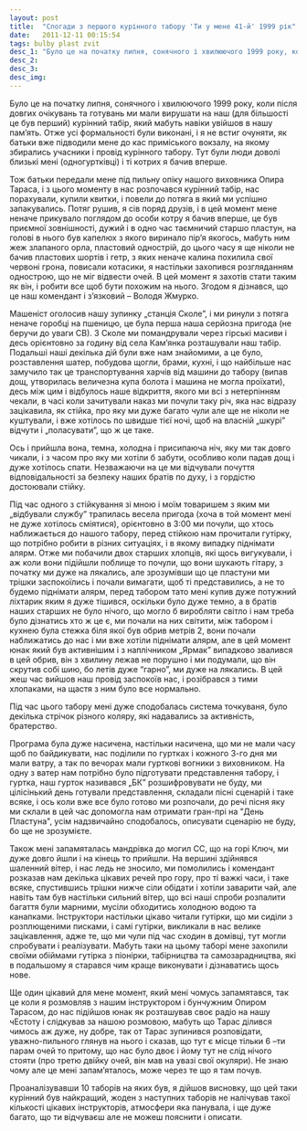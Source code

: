 ```yaml
---
layout: post
title:  "Спогади з першого курінного табору 'Ти у мене 41-й' 1999 рік"
date:   2011-12-11 00:15:54
tags: bulby plast zvit  
desc_1: "Було це на початку липня, сонячного і хвилюючого 1999 року, коли після довгих очікувань та готувань ми мали вирушати на наш (для більшості це був перший) курінний табір, який мабуть навіки увійшов в нашу пам’ять. Отже усі формальності були виконані, і я не встиг очуняти, як батьки вже підводили мене до кас приміського вокзалу, на якому збирались учасники і провід курінного табору. Тут були люди доволі близькі мені (одногуртківці) і ті котрих я бачив вперше."
desc_2:
desc_3:
desc_img:
---
```


Було це на початку липня, сонячного і хвилюючого 1999 року, коли після довгих очікувань та готувань ми мали вирушати на наш (для більшості це був перший) курінний табір, який мабуть навіки увійшов в нашу пам’ять. Отже усі формальності були виконані, і я не встиг очуняти, як батьки вже підводили мене до кас приміського вокзалу, на якому збирались учасники і провід курінного табору. Тут були люди доволі близькі мені (одногуртківці) і ті котрих я бачив вперше.

Тож батьки передали мене під пильну опіку нашого виховника Опира Тараса, і з цього моменту в нас розпочався курінний табір, нас порахували, купили квитки, і повели до потяга в який ми успішно запакувались. Потяг рушив, я сів поряд друзів, і в цей момент мене неначе прикувало поглядом до особи котру я бачив вперше, це був приємної зовнішності, дужий і в одно час таємничий старшо пластун, на голові в нього був капелюх з якого виринало пір’я якогось, мабуть ним жеж злапаного орла, пластовий однострій, до цього часу я ще ніколи не бачив пластових шортів і гетр, з яких неначе калина похилила свої червоні грона, повисали котасики, я настільки захопився розгляданням однострою, що не міг відвести очей. В цей момент я захотів стати таким як він, і робити все щоб бути похожим на нього. Згодом я дізнався, що це наш комендант і з’язковий &#8211; Володя Жмурко.

Машеніст оголосив нашу зупинку „станція Сколе”, і ми ринули з потяга неначе горобці на пшеницю, це була перша наша серйозна пригода (не беручи до уваги СВ). З Сколе ми помандрували через гірські масиви і десь орієнтовно за годину від села Кам’янка розташували наш табір. Подальші наші декілька дій були вже нам знайомими, а це було, розставлення шатер, побудова щогли, брами, кухні, і що найбільше нас замучило так це транспортування харчів від машини до табору (випав дощ, утворилась величезна купа болота і машина не могла проїхати), десь між цим і відбулось наше відкриття, якого ми всі з нетерпінням чекали, в часі коли зачитували наказ ми почули таку річ, яка нас відразу зацікавила, як стійка, про яку ми дуже багато чули але ще не ніколи не куштували, і вже хотілось по швидше тієї ночі, щоб на власній „шкурі” відчути і „поласувати”, що ж це таке.

Ось і прийшла вона, темна, холодна і присипаюча ніч, яку ми так довго чикали, і з часом про яку ми хотіли б забути, особливо коли падав дощ і дуже хотілось спати. Незважаючи на це ми відчували почуття відповідальності за безпеку наших братів по духу, і з гордістю достоювали стійку.

Під час одного з стійкування зі мною і моїм товаришем з яким ми „відбували службу” трапилась весела пригода (хоча в той момент мені не дуже хотілось сміятися), орієнтовно в 3:00 ми почули, що хтось наближається до нашого табору, перед стійкою нам прочитали гутірку, що потрібно робити в різних ситуаціях, і в якому випадку піднімати алярм. Отже ми побачили двох старших хлопців, які щось вигукували, і аж коли вони підійшли поблище то почули, що вони шукають гітару, з початку ми дуже на лякались, але зрозумівши що це пластуни ми трішки заспокоїлись і почали вимагати, щоб ті представились, а не то будемо піднімати алярм, перед табором тато мені купив дуже потужний ліхтарик яким я дуже тішився, оскільки було дуже темно, а в братів наших старших не було нічого, що могло б виробляти світло і нам треба було дізнатись хто ж це є, ми почали на них світити, між табором і кухнею була стежка біля якої був обрив метрів 2, вони почали наближатись до нас і ми вже хотіли піднімати алярм, але в цей момент юнак який був активнішим і з наплічником „Ярмак” випадково звалився в цей обрив, він з хвилину лежав не порушно і ми подумали, що він скрутив собі шию, бо летів дуже “гарно”, ми дуже на лякались. В цей жеш час вийшов наш провід заспокоїв нас, і розібрався з тими хлопаками, на щастя з ним було все нормально.

Під час цього табору мені дуже сподобалась система точкуваня, було декілька стрічок різного коляру, які надавались за активність, братерство.

Програма була дуже насичена, настільки насичена, що ми не мали часу щоб по байдикувати, нас поділили по гуртках і кожного 3-го дня ми мали ватру, а так по вечорах мали гурткові вогники з виховником. На одну з ватер нам потрібно було підготувати представлення табору, і гуртка, наш гурток називався „БК” розшифровувати не буду, ми цілісінький день готували представлення, складали пісні сценарій і таке всяке, і ось коли вже все було готово ми розпочали, до речі пісня яку ми склали в цей час допомогла нам отримати гран-прі на "День Пластуна", усім надзвичайно сподобалось, описувати сценарію не буду, бо ще не зрозумієте.

Також мені запамяталась мандрівка до могил СС, що на горі Ключ, ми дуже довго йшли і на кінець то прийшли. На вершині здійнявся шаленний вітер, і нас ледь не зносило, ми помолились і комендант розказав нам декілька цікавих речей про гору, про ті важкі часи, і таке всяке, спустившись трішки нижче сіли обідати і хотіли заварити чай, але навіть там був настільки сильний вітер, що всі наші спроби розпалити багаття були марними, мусіли обходитись холодною водою та канапками.
Інструктори настільки цікаво читали гутірки, що ми сиділи з розплющеними писками, і самі гутірки, викликали в нас велике зацікавлення, адже те, що ми чули під час сходин в домівці, тут могли спробувати і реалізувати. Мабуть таки на цьому таборі мене захопили своїми обіймами гутірка з піонірки, табірництва та самозарадництва, які в подальшому я старався чим краще виконувати і дізнаватись щось нове.

Ще один цікавий для мене момент, який мені чомусь запамятався, так це коли я розмовляв з нашим інструктором і бунчужним Опиром Тарасом, до нас підійшов юнак як розташував своє радіо на нашу чЕстоту і слідкував за нашою розмовою, мабуть що Тарас ділився чимось аж дуже, ну добре, так от Тарас зупинився розповідати, уважно-пильного глянув на нього і сказав, що тут є місце тільки 6 –ти парам очей то притому, що нас було двоє і йому тут не слід нічого стояти (про третю двійку очей, він мав на увазі свої окуляри). Не знаю чому але це мені запам’яталось, може через те що я там почув.

Проаналізувавши 10 таборів на яких був, я дійшов висновку, що цей таки курінний був найкращий, жоден з наступних таборів не налічував такої кількості цікавих інструкторів, атмосфери яка панувала, і ще дуже багато, що ти відчуваєш але не можеш пояснити і описати.